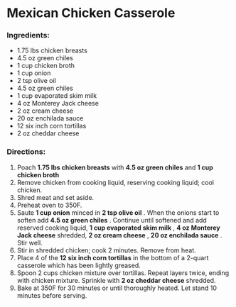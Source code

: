 # Mexican Chicken Casserole 

### Ingredients: 
* 1.75 lbs chicken breasts
* 4.5 oz green chiles
* 1 cup chicken broth
* 1 cup onion
* 2 tsp olive oil
* 4.5 oz green chiles
* 1 cup evaporated skim milk
* 4 oz Monterey Jack cheese
* 2 oz cream cheese
* 20 oz enchilada sauce
* 12 six inch corn tortillas
* 2 oz cheddar cheese

### Directions: 
1. Poach **1.75 lbs chicken breasts** with **4.5 oz green chiles** and **1 cup chicken broth** 
2. Remove chicken from cooking liquid, reserving cooking liquid; cool chicken. 
3. Shred meat and set aside. 
4. Preheat oven to 350F. 
5. Saute **1 cup onion** minced in **2 tsp olive oil** . When the onions start to soften add **4.5 oz green chiles** . Continue until softened and add reserved cooking liquid, **1 cup evaporated skim milk** , **4 oz Monterey Jack cheese** shredded, **2 oz cream cheese** , **20 oz enchilada sauce** . Stir well. 
6. Stir in shredded chicken; cook 2 minutes. Remove from heat. 
7. Place 4 of the **12 six inch corn tortillas** in the bottom of a 2-quart casserole which has been lightly greased. 
8. Spoon 2 cups chicken mixture over tortillas. Repeat layers twice, ending with chicken mixture. Sprinkle with **2 oz cheddar cheese** shredded. 
9. Bake at 350F for 30 minutes or until thoroughly heated. Let stand 10 minutes before serving. 
